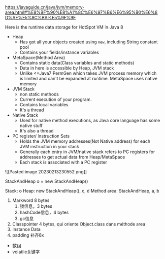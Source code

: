 
https://javaguide.cn/java/jvm/memory-area.html#%E8%BF%90%E8%A1%8C%E6%97%B6%E6%95%B0%E6%8D%AE%E5%8C%BA%E5%9F%9F


Here is the runtime data storage for HotSpot VM In Java 8

- Heap
	- Has got all your objects created using `new`, including String constant pool
	- Contains your fields/instance variables
- MetaSpace(Method Area)
	- Contains static data(Class variables and static methods)
	- Data in here is accessible by Heap, JVM stack
	- Unlike <=Java7 PermGen which takes JVM process memory which is limited and can't be expanded at runtime. MetaSpace uses native memory
- JVM Stack
	- non static methods
	- Current execution of your program.
	- Contains local variables
	- It's a thread
- Native Stack
	- Used for native method executions, as Java core language has some native stuff
	- It's also a thread
- PC register/ Instruction Sets
	- Holds the JVM memory addresses(Not Native address) for each JVM instruction in your stack
	- Generally each entry in JVM/native stack refers to PC registers for addresses to get actual data from Heap/MetaSpace
	- Each stack is associated with a PC register

![[Pasted image 20230213230552.png]]

StackAndHeap o = new StackAndHeap()

Stack: o
Heap: new StackAndHeap(), c, d
Method area: StackAndHeap, a, b









1. Markword 8 bytes
	1. 锁信息，3 bytes
	2. hashCode信息，4 bytes
	3. gc信息
2. Classpointer 4 bytes, qui oriente Object.class dans méthode area
3. Instance Data
4. padding 补齐8x

- 数组
- volatile关键字